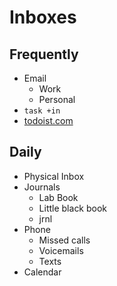 # Inboxes

## Frequently

* Email
  * Work
  * Personal
* `task +in`
* [todoist.com](https://todoist.com)

## Daily

* Physical Inbox
* Journals
  * Lab Book
  * Little black book
  * jrnl
* Phone
  * Missed calls
  * Voicemails
  * Texts
* Calendar

